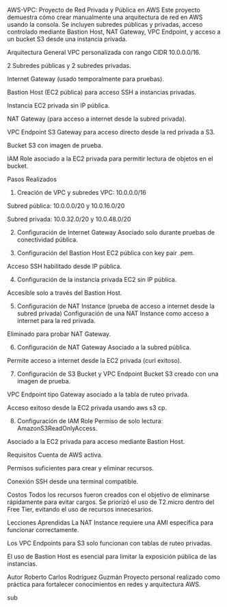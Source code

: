 AWS-VPC: Proyecto de Red Privada y Pública en AWS
Este proyecto demuestra cómo crear manualmente una arquitectura de red en AWS usando la consola. Se incluyen subredes públicas y privadas, acceso controlado mediante Bastion Host, NAT Gateway, VPC Endpoint, y acceso a un bucket S3 desde una instancia privada.

Arquitectura General
VPC personalizada con rango CIDR 10.0.0.0/16.

2 Subredes públicas y 2 subredes privadas.

Internet Gateway (usado temporalmente para pruebas).

Bastion Host (EC2 pública) para acceso SSH a instancias privadas.

Instancia EC2 privada sin IP pública.

NAT Gateway (para acceso a internet desde la subred privada).

VPC Endpoint S3 Gateway para acceso directo desde la red privada a S3.

Bucket S3 con imagen de prueba.

IAM Role asociado a la EC2 privada para permitir lectura de objetos en el bucket.

Pasos Realizados
1. Creación de VPC y subredes
VPC: 10.0.0.0/16

Subred pública: 10.0.0.0/20 y 10.0.16.0/20

Subred privada: 10.0.32.0/20 y 10.0.48.0/20

2. Configuración de Internet Gateway
Asociado solo durante pruebas de conectividad pública.

3. Configuración del Bastion Host
EC2 pública con key pair .pem.

Acceso SSH habilitado desde IP pública.

4. Configuración de la instancia privada
EC2 sin IP pública.

Accesible solo a través del Bastion Host.

5. Configuración de NAT Instance (prueba de acceso a internet desde la subred privada)
Configuración de una NAT Instance como acceso a internet para la red privada.

Eliminado para probar NAT Gateway.

6. Configuración de NAT Gateway
Asociado a la subred pública.

Permite acceso a internet desde la EC2 privada (curl exitoso).

7. Configuración de S3 Bucket y VPC Endpoint
Bucket S3 creado con una imagen de prueba.

VPC Endpoint tipo Gateway asociado a la tabla de ruteo privada.

Acceso exitoso desde la EC2 privada usando aws s3 cp.

8. Configuración de IAM Role
Permiso de solo lectura: AmazonS3ReadOnlyAccess.

Asociado a la EC2 privada para acceso mediante Bastion Host.

Requisitos
Cuenta de AWS activa.

Permisos suficientes para crear y eliminar recursos.

Conexión SSH desde una terminal compatible.

Costos
Todos los recursos fueron creados con el objetivo de eliminarse rápidamente para evitar cargos.
Se priorizó el uso de T2.micro dentro del Free Tier, evitando el uso de recursos innecesarios.

Lecciones Aprendidas
La NAT Instance requiere una AMI específica para funcionar correctamente.

Los VPC Endpoints para S3 solo funcionan con tablas de ruteo privadas.

El uso de Bastion Host es esencial para limitar la exposición pública de las instancias.

Autor
Roberto Carlos Rodríguez Guzmán
Proyecto personal realizado como práctica para fortalecer conocimientos en redes y arquitectura AWS.



sub
